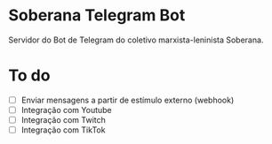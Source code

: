 # Soberana Telegram Bot
Servidor do Bot de Telegram do coletivo marxista-leninista Soberana.

# To do
- [ ] Enviar mensagens a partir de estímulo externo (webhook)
- [ ] Integração com Youtube
- [ ] Integração com Twitch
- [ ] Integração com TikTok
